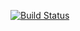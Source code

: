 [![Build Status](https://app.travis-ci.com/jodies383/bootcamp-terminal-tests.svg?branch=main)](https://app.travis-ci.com/jodies383/bootcamp-terminal-tests)
